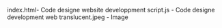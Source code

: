index.html- Code designe website developpment
script.js - Code designe development web
translucent.jpeg - Image
